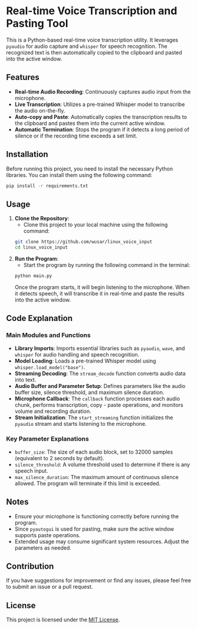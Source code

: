 # Real-time Voice Transcription and Pasting Tool

This is a Python-based real-time voice transcription utility. It leverages `pyaudio` for audio capture and `whisper` for speech recognition. The recognized text is then automatically copied to the clipboard and pasted into the active window.

## Features
- **Real-time Audio Recording**: Continuously captures audio input from the microphone.
- **Live Transcription**: Utilizes a pre-trained Whisper model to transcribe the audio on-the-fly.
- **Auto-copy and Paste**: Automatically copies the transcription results to the clipboard and pastes them into the current active window.
- **Automatic Termination**: Stops the program if it detects a long period of silence or if the recording time exceeds a set limit.

## Installation
Before running this project, you need to install the necessary Python libraries. You can install them using the following command:
```bash
pip install -r requirements.txt
```

## Usage
1. **Clone the Repository**:
   - Clone this project to your local machine using the following command:
   ```bash
   git clone https://github.com/wusar/linux_voice_input
   cd linux_voice_input
   ```
2. **Run the Program**:
   - Start the program by running the following command in the terminal:
   ```bash
   python main.py
   ```
   Once the program starts, it will begin listening to the microphone. When it detects speech, it will transcribe it in real-time and paste the results into the active window.

## Code Explanation
### Main Modules and Functions
- **Library Imports**: Imports essential libraries such as `pyaudio`, `wave`, and `whisper` for audio handling and speech recognition.
- **Model Loading**: Loads a pre-trained Whisper model using `whisper.load_model("base")`.
- **Streaming Decoding**: The `stream_decode` function converts audio data into text.
- **Audio Buffer and Parameter Setup**: Defines parameters like the audio buffer size, silence threshold, and maximum silence duration.
- **Microphone Callback**: The `callback` function processes each audio chunk, performs transcription, copy - paste operations, and monitors volume and recording duration.
- **Stream Initialization**: The `start_streaming` function initializes the `pyaudio` stream and starts listening to the microphone.

### Key Parameter Explanations
- `buffer_size`: The size of each audio block, set to 32000 samples (equivalent to 2 seconds by default).
- `silence_threshold`: A volume threshold used to determine if there is any speech input.
- `max_silence_duration`: The maximum amount of continuous silence allowed. The program will terminate if this limit is exceeded.

## Notes
- Ensure your microphone is functioning correctly before running the program.
- Since `pyautogui` is used for pasting, make sure the active window supports paste operations.
- Extended usage may consume significant system resources. Adjust the parameters as needed.

## Contribution
If you have suggestions for improvement or find any issues, please feel free to submit an issue or a pull request.

## License
This project is licensed under the [MIT License](LICENSE).